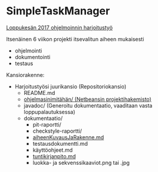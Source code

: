 # SimpleTaskManager

[Loppukesän 2017 ohjelmoinnin harjoitustyö](https://github.com/javaLabra/Javalabra2017-6)

Itsenäinen 6 viikon projekti itsevalitun aiheen mukaisesti
- ohjelmointi
- dokumentointi
- testaus

Kansiorakenne:
- Harjoitustyösi juurikansio (Repositoriokansio)
    - README.md
    - [ohjelmasinimitähän/ (Netbeansin projektihakemisto)](/SimpleTaskManager)
    - javadoc/ (Generoitu dokumentaatio, vaaditaan vasta loppupalautuksessa)
    - dokumentaatio/
        - pit-raportti/
        - checkstyle-raportti/
        - [aiheenKuvausJaRakenne.md](/dokumentaatio/aiheenKuvausJaRakenne.md)
        - testausdokumentti.md
        - käyttöohjeet.md
        - [tuntikirjanpito.md](/dokumentaatio/tuntikirjanpito.md)
        - luokka- ja sekvenssikaaviot.png tai .jpg

